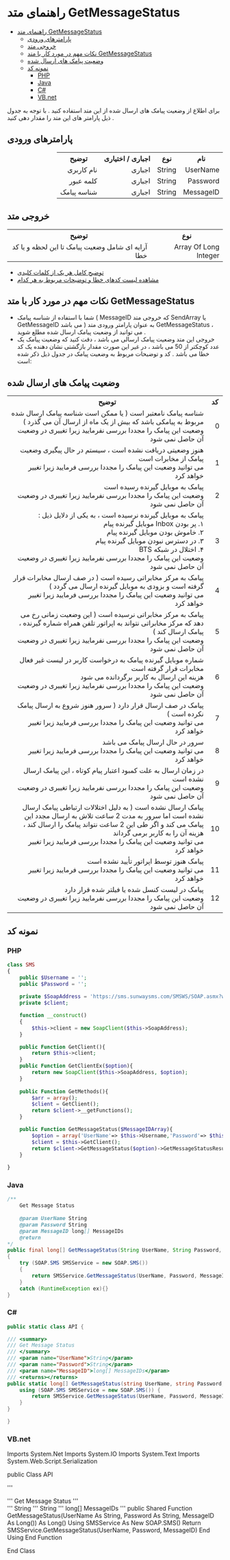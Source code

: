 # راهنمای متد GetMessageStatus

- [راهنمای متد GetMessageStatus](#راهنمای-متد-getmessagestatus)
  - [پارامترهای ورودی](#پارامترهای-ورودی)
  - [خروجی متد](#خروجی-متد)
  - [نکات مهم در مورد کار با متد GetMessageStatus](#نکات-مهم-در-مورد-کار-با-متد-getmessagestatus)
  - [وضعیت پیامک های ارسال شده](#وضعیت-پیامک-های-ارسال-شده)
  - [نمونه کد](#نمونه-کد)
    - [PHP](#php)
    - [Java](#java)
    - [C#](#c)
    - [VB.net](#vbnet)

برای اطلاع از وضعیت پیامک های ارسال شده از این متد استفاده کنید . با توجه به جدول ذیل پارامتر های این متد را مقدار دهی کنید .

## پارامترهای ورودی

<table dir="rtl" align="center">
<tr><th>نام</th><th>نوع</th><th>اجباری / اختیاری</th><th>توضیح</th></tr>
<tr><td>UserName</td><td>String</td><td>اجباری</td><td>نام کاربری</td></tr>
<tr><td>Password</td><td>String</td><td>اجباری</td><td>کلمه عبور</td></tr>
<tr><td>MessageID</td><td>String</td><td>اجباری</td><td>شناسه پیامک</td></tr>
</table>

## خروجی متد

<table dir="rtl" align="center">
<tr><th>نوع</th><th>توضیح</th></tr>
<tr><td>Array Of Long Integer</td><td>آرایه ای شامل وضعیت پیامک تا این لحظه و یا کد خطا</td></tr>
</table>

- [ توضیح کامل هر یک از کلمات کلیدی](https://github.com/sunwaysms/soap/blob/main/Parameters.md)
- [مشاهده لیست کدهای خطا و توضیحات مربوط به هر کدام](https://github.com/sunwaysms/soap/blob/main/Errors.md)

## نکات مهم در مورد کار با متد GetMessageStatus

- شما با استفاده از شناسه پیامک ( MessageID که خروجی متد SendArray یا GetMessageID می باشد ) به عنوان پارامتر ورودی متد GetMessageStatus ، می توانید از وضعیت پیامک ارسال شده مطلع شوید .
- خروجی این متد وضعیت پیامک ارسالی می باشد ، دقت کنید که وضعیت پیامک یک عدد کوچکتر از 50 می باشد ، در غیر این صورت مقدار بازگشتی نشان دهنده یک کد خطا می باشد . کد و توضیحات مربوط به وضعیت پیامک در جدول ذیل ذکر شده است:

## وضعیت پیامک های ارسال شده

<table dir="rtl" align="center">
<tr><th>کد</th><th>توضیح</th></tr>
<tr><td>0</td><td>شناسه پیامک نامعتبر است ( یا ممکن است شناسه پیامک ارسال شده مربوط به پیامکی باشد که بیش از یک ماه از ارسال آن می گذرد )<br/>وضعیت این پیامک را مجددا بررسی نفرمایید زیرا تغییری در وضعیت آن حاصل نمی شود</td></tr>
<tr><td>1</td><td>هنوز وضعیتی دریافت نشده است ، سیستم در حال پیگیری وضعیت پیامک از مخابرات است<br/>می توانید وضعیت این پیامک را مجددا بررسی فرمایید زیرا تغییر خواهد کرد</td></tr>
<tr><td>2</td><td>پیامک به موبایل گیرنده رسیده است<br/>وضعیت این پیامک را مجددا بررسی نفرمایید زیرا تغییری در وضعیت آن حاصل نمی شود</td></tr>
<tr><td>3</td><td>پیامک به موبایل گیرنده نرسیده است ، به یکی از دلایل ذیل :<br/>۱. پر بودن Inbox موبایل گیرنده پیام<br/>۲. خاموش بودن موبایل گیرنده پیام<br/>۳. در دسترس نبودن موبایل گیرنده پیام<br/>۴. اختلال در شبکه BTS<br/>وضعیت این پیامک را مجددا بررسی نفرمایید زیرا تغییری در وضعیت آن حاصل نمی شود</td></tr>
<tr><td>4</td><td>پیامک به مرکز مخابراتی رسیده است ( در صف ارسال مخابرات قرار گرفته است و بزودی به موبایل گیرنده ارسال می گردد )<br/>می توانید وضعیت این پیامک را مجددا بررسی فرمایید زیرا تغییر خواهد کرد</td></tr>
<tr><td>5</td><td>پیامک به مرکز مخابراتی نرسیده است ( این وضعیت زمانی رخ می دهد که مرکز مخابراتی نتواند به اپراتور تلفن همراه شماره گیرنده ، پیامک ارسال کند )<br/>وضعیت این پیامک را مجددا بررسی نفرمایید زیرا تغییری در وضعیت آن حاصل نمی شود</td></tr>
<tr><td>6</td><td>شماره موبایل گیرنده پیامک به درخواست کاربر در لیست غیر فعال مخابرات قرار گرفته است<br/>هزینه این ارسال به کاربر برگردانده می شود<br/>وضعیت این پیامک را مجددا بررسی نفرمایید زیرا تغییری در وضعیت آن حاصل نمی شود</td></tr>
<tr><td>7</td><td>پیامک در صف ارسال قرار دارد ( سرور هنوز شروع به ارسال پیامک نکرده است )<br/>می توانید وضعیت این پیامک را مجددا بررسی فرمایید زیرا تغییر خواهد کرد</td></tr>
<tr><td>8</td><td>سرور در حال ارسال پیامک می باشد<br/>می توانید وضعیت این پیامک را مجددا بررسی فرمایید زیرا تغییر خواهد کرد</td></tr>
<tr><td>9</td><td>در زمان ارسال به علت کمبود اعتبار پیام کوتاه ، این پیامک ارسال نشده است<br/>وضعیت این پیامک را مجددا بررسی نفرمایید زیرا تغییری در وضعیت آن حاصل نمی شود</td></tr>
<tr><td>10</td><td>پیامک ارسال نشده است ( به دلیل اختلالات ارتباطی پیامک ارسال نشده است اما سرور به مدت 2 ساعت تلاش به ارسال مجدد این پیامک می کند و اگر طی این 2 ساعت نتواند پیامک را ارسال کند ، هزینه آن را به کاربر برمی گرداند<br/>می توانید وضعیت این پیامک را مجددا بررسی فرمایید زیرا تغییر خواهد کرد</td></tr>
<tr><td>11</td><td>پیامک هنوز توسط اپراتور تأیید نشده است<br/>می توانید وضعیت این پیامک را مجددا بررسی فرمایید زیرا تغییر خواهد کرد</td></tr>
<tr><td>12</td><td>پیامک در لیست کنسل شده یا فیلتر شده قرار دارد<br/>وضعیت این پیامک را مجددا بررسی نفرمایید زیرا تغییری در وضعیت آن حاصل نمی شود</td></tr>
</table>

## نمونه کد

### PHP

```PHP
class SMS
{
    public $Username = '';
    public $Password = '';
    
    private $SoapAddress = 'https://sms.sunwaysms.com/SMSWS/SOAP.asmx?wsdl';
    private $client;

    function __construct()
    {
        $this->client = new SoapClient($this->SoapAddress);
    }

    public Function GetClient(){
        return $this->client;
    }
    public Function GetClientEx($option){
        return new SoapClient($this->SoapAddress, $option);
    }
    
    public Function GetMethods(){
        $arr = array();
        $client = GetClient();
        return $client->__getFunctions();
    }

    public Function GetMessageStatus($MessageIDArray){
        $option = array('UserName'=> $this->Username,'Password'=> $this->Password,'MessageID'=> $MessageIDArray);
        $client = $this->GetClient();
        return $client->GetMessageStatus($option)->GetMessageStatusResult;
    }
    
}
```

### Java

```Java
/** 
    Get Message Status
         
    @param UserName String
    @param Password String
    @param MessageID long[] MessageIDs
    @return 
*/
public final long[] GetMessageStatus(String UserName, String Password, long[] MessageID)
{
    try (SOAP.SMS SMSService = new SOAP.SMS())
    {
        return SMSService.GetMessageStatus(UserName, Password, MessageID);
    }
    catch (RuntimeException ex){}
}
```

### C#

```C#
public static class API {

/// <summary>
/// Get Message Status
/// </summary>
/// <param name="UserName">String</param>
/// <param name="Password">String</param>
/// <param name="MessageID">long[] MessageIDs</param>
/// <returns></returns>
public static long[] GetMessageStatus(string UserName, string Password, long[] MessageID) {
    using (SOAP.SMS SMSService = new SOAP.SMS()) {
        return SMSService.GetMessageStatus(UserName, Password, MessageID);
    }
}

}
```

### VB.net
Imports System.Net
Imports System.IO
Imports System.Text
Imports System.Web.Script.Serialization

public Class API


''' <summary>
''' Get Message Status
''' </summary>
''' <param name="UserName">String</param>
''' <param name="Password">String</param>
''' <param name="MessageID">long[] MessageIDs</param>
''' <returns></returns>
public Shared Function GetMessageStatus(UserName As String, Password As String, MessageID As Long()) As Long()
    Using SMSService As New SOAP.SMS()
        Return SMSService.GetMessageStatus(UserName, Password, MessageID)
    End Using
End Function

End Class
```
